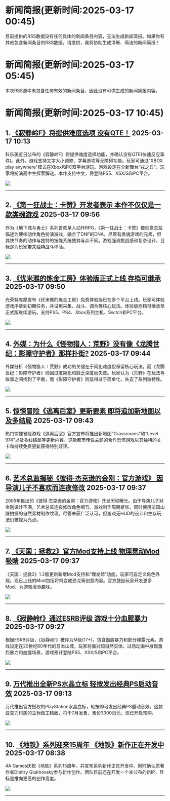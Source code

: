 # 新闻简报(更新时间:2025-03-17 00:45)

目前提供的RSS数据没有任何具体的新闻条目内容，无法生成新闻简报。如果你有其他包含新闻条目的RSS数据，请提供，我将协助生成清晰、简洁的新闻简报！
# 新闻简报(更新时间:2025-03-17 05:45)

本次RSS源中未包含任何有效的新闻条目，因此没有可供生成的新闻简报内容。
# 新闻简报(更新时间:2025-03-17 10:45)

## 1. [《寂静岭F》将提供难度选项 没有QTE！](https://www.3dmgame.com/news/202503/3916521.html)   2025-03-17 10:13

科乐美近日公布的《寂静岭F》将提供难度选择功能，并确认没有QTE(快速反应事件)。此外，游戏支持文字大小调整、字幕选项等无障碍功能。玩家可通过“XBOX play anywhere”模式在Xbox和PC双平台游玩。游戏设定在全新舞台“戎之丘”，玩家将扮演高中生探索解谜。本作支持中文，将登陆PS5、XSX/S和PC平台。

![](https://img.3dmgame.com/uploads/images/news/20250317/1742176712_905623_jpg_r.jpg)

---

## 2. [《第一狂战士：卡赞》开发者表示 本作不仅仅是一款类魂游戏](https://www.3dmgame.com/news/202503/3916520.html)   2025-03-17 09:56

作为《地下城与勇士》系列首款单人动作RPG，《第一狂战士：卡赞》被创意总监描述为硬核动作角色扮演游戏，融合了DNF的DNA。尽管有类魂游戏的元素，但其快节奏的动作与独特的技能系统使其与众不同。游戏强调挑战感和复杂设计，目标是为玩家带来独特战斗体验。

![](https://img.3dmgame.com/uploads/images/news/20250317/1742176592_105405.jpg)

---

## 3. [《优米雅的炼金工房》体验版正式上线 存档可继承](https://www.3dmgame.com/news/202503/3916519.html)   2025-03-17 09:50

光荣特库摩宣布《优米雅的炼金工房》免费体验版已在多个平台上线。玩家可体验游戏序章到初期任务，并试用采集、战斗、调合等核心玩法。体验版存档可继承至正式版继续游玩，支持PS5、PS4、Xbox系列主机、Switch和PC平台。

![](https://img.3dmgame.com/uploads/images/news/20250317/1742176038_304167_jpg_r.jpg)

---

## 4. [外媒：为什么《怪物猎人：荒野》没有像《龙腾世纪：影障守护者》那样扑街?](https://www.3dmgame.com/news/202503/3916518.html)   2025-03-17 09:44

外媒分析《怪物猎人：荒野》成功的关键在于简化难度但保留核心玩法，而《龙腾世纪：影障守护者》则因过度简化和缺乏深度而失败。玩家认为《荒野》在玩法与故事之间找到了平衡，而《影障守护者》则显得过于简单化，失去了系列独特性。

![](https://img.3dmgame.com/uploads/images/news/20250317/1742175668_129095_jpg_r.jpg)

---

## 5. [惊悚冒险《逃离后室》更新要素 即将追加新地图以及多结局](https://www.3dmgame.com/news/202503/3916517.html)   2025-03-17 09:43

热门惊悚冒险游戏《逃离后室》官方宣布将推出新地图“Grassrooms”和“Level 974”以及多线结局等更新内容。这款都市传说主题的合作恐怖游戏以其独特的关卡和持续免费更新获得特别好评。

![](https://img.3dmgame.com/uploads/images/news/20250317/1742175722_300130.jpg)

---

## 6. [艺术总监揭秘《彼得·杰克逊的金刚：官方游戏》 因导演儿子不喜欢而连夜修改](https://www.3dmgame.com/news/202503/3916516.html)   2025-03-17 09:37

2005年推出的《彼得·杰克逊的金刚：官方游戏》开发历程曝光。由于导演儿子对金刚设计不满，艺术总监连夜修改角色细节。游戏制作周期紧张，同时使用法国山脉拍摄的自然素材制作纹理。尽管未获广泛认可，但游戏无HUD的设计和生存玩法仍被视为亮点。

![](https://img.3dmgame.com/uploads/images/news/20250317/1742175449_605374.jpg)

---

## 7. [《天国：拯救2》官方Mod支持上线 物理晃动Mod吸睛](https://www.3dmgame.com/news/202503/3916515.html)   2025-03-17 09:37

《天国：拯救2》1.2版更新新增Mod支持和“理发师”功能，玩家可自定义角色外观。现已上线的Mod包括将鸡变成恐龙等创意内容。官方鼓励玩家开发更多Mod，为游戏增添趣味。

![](https://img.3dmgame.com/uploads/images/news/20250317/1742175315_679785.jpg)

---

## 8. [《寂静岭f》通过ESRB评级 游戏十分血腥暴力](https://www.3dmgame.com/news/202503/3916514.html)   2025-03-17 09:27

根据ESRB评级，《寂静岭f》被评为M级(17+)，包含血腥暴力和部分裸露元素。游戏设定在20世纪60年代的日本山城，玩家将面对超自然实体。过场动画中展现激烈暴力和血腥场景，游戏预计登陆PS5、XSX/S和PC平台。

![](https://img.3dmgame.com/uploads/images/news/20250317/1742174742_255036_jpg_r.jpg)

---

## 9. [万代推出全新PS水晶立标 轻按发出经典PS启动音效](https://www.3dmgame.com/news/202503/3916513.html)   2025-03-17 09:13

万代推出官方授权的PlayStation水晶立标，轻按即可发出经典PS启动音效。这款亚克力材质的立标做工精致，将于7月发售，售价3300日元，现已开启预购。

![](https://img.3dmgame.com/uploads/images/news/20250317/1742173939_377688.png)

---

## 10. [《地铁》系列迎来15周年 《地铁》新作正在开发中](https://www.3dmgame.com/news/202503/3916510.html)   2025-03-17 08:38

4A Games庆祝《地铁》系列15周年，并宣布系列新作正在开发中。同时确认原著作者Dmitry Glukhovsky参与新作创作。团队目前还在开发一个未公布的新IP，目标是推向更高的创作高度。

![](https://img.3dmgame.com/uploads/images/news/20250317/1742171797_466513_jpg_r.jpg)

---